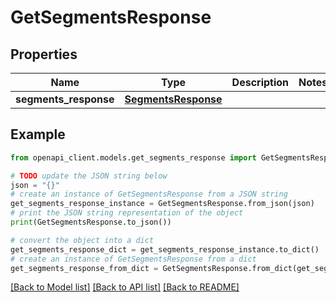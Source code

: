 # GetSegmentsResponse


## Properties

Name | Type | Description | Notes
------------ | ------------- | ------------- | -------------
**segments_response** | [**SegmentsResponse**](SegmentsResponse.md) |  | 

## Example

```python
from openapi_client.models.get_segments_response import GetSegmentsResponse

# TODO update the JSON string below
json = "{}"
# create an instance of GetSegmentsResponse from a JSON string
get_segments_response_instance = GetSegmentsResponse.from_json(json)
# print the JSON string representation of the object
print(GetSegmentsResponse.to_json())

# convert the object into a dict
get_segments_response_dict = get_segments_response_instance.to_dict()
# create an instance of GetSegmentsResponse from a dict
get_segments_response_from_dict = GetSegmentsResponse.from_dict(get_segments_response_dict)
```
[[Back to Model list]](../README.md#documentation-for-models) [[Back to API list]](../README.md#documentation-for-api-endpoints) [[Back to README]](../README.md)


